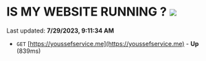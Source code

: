 # IS MY WEBSITE RUNNING ? [![](https://img.shields.io/static/v1?label=Sponsor&message=%E2%9D%A4&logo=GitHub&color=%23fe8e86)](https://github.com/sponsors/<username>)

Last updated: **7/29/2023, 9:11:34 AM**

- `GET` [https://youssefservice.me](https://youssefservice.me) - **Up** (839ms)
